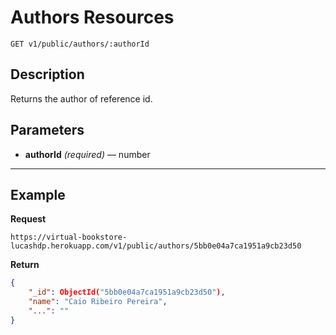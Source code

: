 # Authors Resources

    GET v1/public/authors/:authorId

## Description
Returns the author of reference id.

## Parameters

- **authorId** _(required)_ — number

***

## Example
**Request**

    https://virtual-bookstore-lucashdp.herokuapp.com/v1/public/authors/5bb0e04a7ca1951a9cb23d50

**Return**
``` json
{
    "_id": ObjectId("5bb0e04a7ca1951a9cb23d50"),
    "name": "Caio Ribeiro Pereira",
    "...": ""
}
```